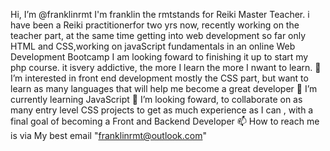  Hi, I’m @franklinrmt I'm franklin the rmtstands for Reiki Master Teacher. i have been a Reiki practitionerfor two yrs now, recently working on the teacher part, at the same time getting into web development so far only HTML and CSS,working on javaScript fundamentals in an online Web Development Bootcamp I am looking foward to finishing it up to start my php course. it isvery addictive, the more I learn the more I nwant to learn. 👀 I’m interested in front end development mostly the CSS part, but want to learn as many languages that will help me become a great developer 🌱 I’m currently learning JavaScript 💞️ I’m looking foward, to collaborate on as many entry level CSS projects to get as much experience as I can , with a final goal of becoming a Front and Backend Developer 📫 How to reach me is via My best email "franklinrmt@outlook.com"
